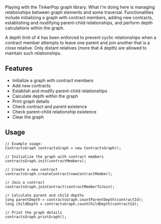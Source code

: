 Playing with the TinkerPop graph library.
What I'm doing here is managing relationships between graph elements and some traversal.
Functionalities include initializing a graph with contract members,
adding new contracts, establishing and modifying parent-child relationships,
and perform depth calculations within the graph.

A depth limit of 4 has been enforced to prevent cyclic relationships when a contract member attempts to leave one parent and join another that is a close relative. 
Only distant relatives (more that 4 depth) are allowed to maintain such relationships.

## Features

- Initialize a graph with contract members
- Add new contracts
- Establish and modify parent-child relationships
- Calculate depth within the graph
- Print graph details
- Check contract and parent existence
- Check parent-child relationship existence
- Clear the graph

## Usage

```
// Example usage:
ContractsGraph contractsGraph = new ContractsGraph();

// Initialize the graph with contract members
contractsGraph.init(contractMembers);

// Create a new contract
contractsGraph.createContract(newContractMember);

// Join a contract
contractsGraph.joinContract(contractMemberToJoin);

// Calculate parent and child depths
long parentDepth = contractsGraph.countParentDepth(contractId);
long childDepth = contractsGraph.countChildDepth(contractId);

// Print the graph details
contractsGraph.printGraph();
```
